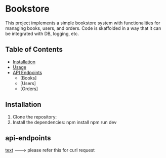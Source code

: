 # Bookstore

This project implements a simple bookstore system with functionalities for managing books, users, and orders.
Code is skaffolded in a way that it can be integrated with DB, logging, etc.

## Table of Contents

- [Installation](#installation)
- [Usage](#usage)
- [API Endpoints](#api-endpoints)
  - [Books]
  - [Users]
  - [Orders]

## Installation

1. Clone the repository:
2. Install the dependencies:
   npm install
   npm run dev

## api-endpoints

[text](../../curl.postman_collection.json) ---> please refer this for curl request
